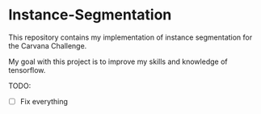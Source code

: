# Instance-Segmentation

This repository contains my implementation of instance segmentation for the Carvana Challenge. 

My goal with this project is to improve my skills and knowledge of tensorflow. 


TODO:

- [ ] Fix everything